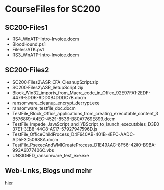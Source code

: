 # CourseFiles for SC200

## SC200-Files1

- RS4_WinATP-Intro-Invoice.docm
- BloodHound.ps1
- FilelessATK.ps1
- RS3_WinATP-Intro-Invoice.docm

## SC200-Files2

- SC200-Files2\ASR_CFA_CleanupScript.zip
- SC200-Files2\ASR_SetupScript.zip
- Block_Win32_imports_from_Macro_code_in_Office_92E97FA1-2EDF-4476-BDD6-9DD0B4DDDC7B.docm
- ransomware_cleanup_encrypt_decrypt.exe
- ransomware_testfile_doc.docm
- TestFile_Block_Office_applications_from_creating_executable_content_3B576869-A4EC-4529-8536-B80A7769E899.docm
- TestFile_Impede_JavaScript_and_VBScript_to_launch_executables_D3E037E1-3EB8-44C8-A917-57927947596D.js
- TestFile_OfficeChildProcess_D4F940AB-401B-4EFC-AADC-AD5F3C50688A.docm
- TestFile_PsexecAndWMICreateProcess_D1E49AAC-8F56-4280-B9BA-993A6D77406C.vbs
- UNSIGNED_ransomware_test_exe.exe

## Web-Links, Blogs und mehr
[hier](Weblinks.md)
